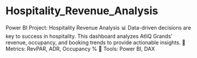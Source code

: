 # Hospitality_Revenue_Analysis
Power BI Project: Hospitality Revenue Analysis 📊  Data-driven decisions are key to success in hospitality. This dashboard analyzes AtliQ Grands' revenue, occupancy, and booking trends to provide actionable insights.  🔹 Metrics: RevPAR, ADR, Occupancy % 🔹 Tools: Power BI, DAX
